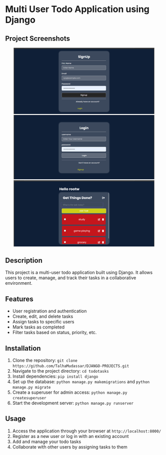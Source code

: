# Multi User Todo Application using Django

## Project Screenshots
<p align="center">
  <img src="todo/static/todo/images/screenshot1.png" alt="Screenshot1" width="450"/>
  <img src="todo/static/todo/images/screenshot2.png" alt="Screenshot2" width="450"/>
  <img src="todo/static/todo/images/screenshot3.png" alt="Screenshot3" width="450"/>
</p>



## Description
This project is a multi-user todo application built using Django. It allows users to create, manage, and track their tasks in a collaborative environment. 

## Features
- User registration and authentication
- Create, edit, and delete tasks
- Assign tasks to specific users
- Mark tasks as completed
- Filter tasks based on status, priority, etc.

## Installation
1. Clone the repository: `git clone https://github.com/TalhaMudassar/DJANGO-PROJECTS.git`
2. Navigate to the project directory: `cd todotasks`
3. Install dependencies: `pip install django`
4. Set up the database: `python manage.py makemigrations` and `python manage.py migrate`
5. Create a superuser for admin access: `python manage.py createsuperuser`
6. Start the development server: `python manage.py runserver`

## Usage
1. Access the application through your browser at `http://localhost:8000/`
2. Register as a new user or log in with an existing account
3. Add and manage your todo tasks
4. Collaborate with other users by assigning tasks to them
